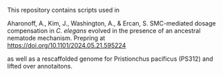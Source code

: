 This repository contains scripts used in 

Aharonoff, A., Kim, J., Washington, A., & Ercan, S. SMC-mediated dosage compensation in _C. elegans_ evolved in the presence of an ancestral nematode mechanism. Prepring at https://doi.org/10.1101/2024.05.21.595224

as well as a rescaffolded genome for Pristionchus pacificus (PS312) and lifted over annotaitons.
